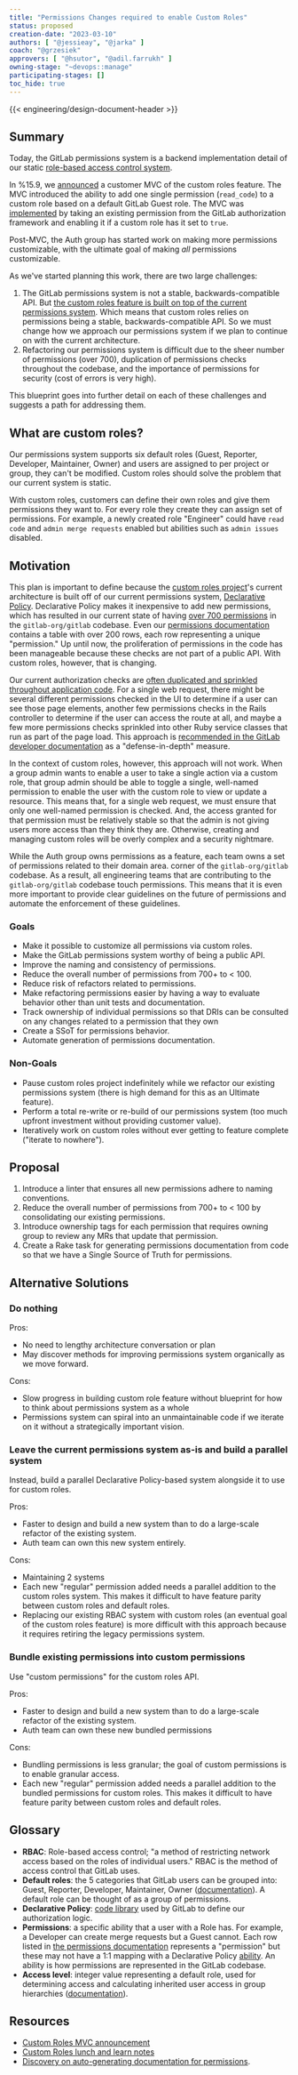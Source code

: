 ```yaml
---
title: "Permissions Changes required to enable Custom Roles"
status: proposed
creation-date: "2023-03-10"
authors: [ "@jessieay", "@jarka" ]
coach: "@grzesiek"
approvers: [ "@hsutor", "@adil.farrukh" ]
owning-stage: "~devops::manage"
participating-stages: []
toc_hide: true
---
```


{{< engineering/design-document-header >}}

## Summary

Today, the GitLab permissions system is a backend implementation detail of our
static [role-based access control system](https://docs.gitlab.com/ee/user/permissions.html#roles).

In %15.9, we [announced](https://about.gitlab.com/blog/2023/03/08/expanding-guest-capabilities-in-gitlab-ultimate/)
a customer MVC of the custom roles feature. The MVC introduced the ability to
add one single permission (`read_code`) to a custom role based on a default
GitLab Guest role. The MVC was [implemented](https://gitlab.com/gitlab-org/gitlab/-/merge_requests/106256) by
taking an existing permission from the GitLab authorization framework and
enabling it if a custom role has it set to `true`.

Post-MVC, the Auth group has started work on making more permissions
customizable, with the ultimate goal of making *all* permissions customizable.

As we've started planning this work, there are two large challenges:

1. The GitLab permissions system is not a stable, backwards-compatible API.
   But [the custom roles feature is built on top of the current permissions system](https://gitlab.com/gitlab-org/gitlab/-/issues/352891#note_993031741).
   Which means that custom roles relies on permissions being a stable,
   backwards-compatible API. So we must change how we approach our permissions
   system if we plan to continue on with the current architecture.
1. Refactoring our permissions system is difficult due to the sheer number of
   permissions (over 700), duplication of permissions checks throughout the
   codebase, and the importance of permissions for security (cost
   of errors is very high).

This blueprint goes into further detail on each of these challenges and suggests
a path for addressing them.

## What are custom roles?

Our permissions system supports six default roles (Guest, Reporter, Developer, Maintainer, Owner) and users are assigned to per project or group, they can't be modified. Custom roles should solve the problem that our current system is static.

With custom roles, customers can define their own roles and give them permissions they want to. For every role they create they can assign set of permissions. For example, a newly created role "Engineer" could have `read code` and `admin merge requests` enabled but abilities such as `admin issues` disabled.

## Motivation

This plan is important to define because the [custom roles project](https://gitlab.com/groups/gitlab-org/-/epics/4035)'s
current architecture is built off of our current permissions system, [Declarative Policy](https://gitlab.com/gitlab-org/ruby/gems/declarative-policy).
Declarative Policy makes it inexpensive to add new permissions, which has
resulted in our current state of having [over 700 permissions](https://gitlab.com/gitlab-org/gitlab/-/issues/393454#more-context)
in the `gitlab-org/gitlab` codebase. Even our [permissions documentation](https://docs.gitlab.com/ee/user/permissions.html)
contains a table with over 200 rows, each row representing a unique
"permission." Up until now, the proliferation of permissions in the code has
been manageable because these checks are not part of a public API. With custom
roles, however, that is changing.

Our current authorization checks are [often duplicated and sprinkled throughout application code](https://gitlab.com/gitlab-org/gitlab/-/issues/352891#note_958192650). For a single web request, there might be several different
permissions checked in the UI to determine if a user can see those page
elements, another few permissions checks in the Rails controller to determine if
the user can access the route at all, and maybe a few more permissions checks
sprinkled into other Ruby service classes that run as part of the page load.
This approach is [recommended in the GitLab developer documentation](https://docs.gitlab.com/ee/development/permissions/authorizations.html#where-should-permissions-be-checked)
as a "defense-in-depth" measure.

In the context of custom roles, however, this approach will not work. When a
group admin wants to enable a user to take a single action via a custom role,
that group admin should be able to toggle a single, well-named permission to
enable the user with the custom role to view or update a resource. This means
that, for a single web request, we must ensure that only one well-named
permission is checked. And, the access granted for that permission must be
relatively stable so that the admin is not giving users more access than they
think they are. Otherwise, creating and managing custom roles will be overly
complex and a security nightmare.

While the Auth group owns permissions as a feature, each team owns a set of permissions related to their domain area.
corner of the `gitlab-org/gitlab` codebase. As a result, all engineering teams that
are contributing to the `gitlab-org/gitlab` codebase touch permissions. This
means that it is even more important to provide clear guidelines on the future
of permissions and automate the enforcement of these guidelines.

### Goals

- Make it possible to customize all permissions via custom roles.
- Make the GitLab permissions system worthy of being a public API.
- Improve the naming and consistency of permissions.
- Reduce the overall number of permissions from 700+ to < 100.
- Reduce risk of refactors related to permissions.
- Make refactoring permissions easier by having a way to evaluate behavior other than unit tests and documentation.
- Track ownership of individual permissions so that DRIs can be consulted on any changes related to a permission that they own
- Create a SSoT for permissions behavior.
- Automate generation of permissions documentation.

### Non-Goals

- Pause custom roles project indefinitely while we refactor our existing permissions system (there is high demand for this as an Ultimate feature).
- Perform a total re-write or re-build of our permissions system (too much upfront investment without providing customer value).
- Iteratively work on custom roles without ever getting to feature complete ("iterate to nowhere").

## Proposal

1. Introduce a linter that ensures all new permissions adhere to naming
   conventions.
1. Reduce the overall number of permissions from 700+ to < 100 by consolidating
   our existing permissions.
1. Introduce ownership tags for each permission that requires owning group to
   review any MRs that update that permission.
1. Create a Rake task for generating permissions documentation from code so that
   we have a Single Source of Truth for permissions.

## Alternative Solutions

### Do nothing

Pros:

- No need to lengthy architecture conversation or plan
- May discover methods for improving permissions system organically as we move
  forward.

Cons:

- Slow progress in building custom role feature without blueprint for how to
  think about permissions system as a whole
- Permissions system can spiral into an unmaintainable code if we iterate on it without a strategically important vision.

### Leave the current permissions system as-is and build a parallel system

Instead, build a parallel Declarative Policy-based system alongside it to use for custom roles.

Pros:

- Faster to design and build a new system than to do a large-scale refactor of the existing system.
- Auth team can own this new system entirely.

Cons:

- Maintaining 2 systems
- Each new "regular" permission added needs a parallel addition to the
  custom roles system. This makes it difficult to have feature parity between
  custom roles and default roles.
- Replacing our existing RBAC system with custom roles (an eventual goal of the
  custom roles feature) is more difficult with this approach because it requires
  retiring the legacy permissions system.

### Bundle existing permissions into custom permissions

Use "custom permissions" for the custom roles API.

Pros:

- Faster to design and build a new system than to do a large-scale refactor of the existing system.
- Auth team can own these new bundled permissions

Cons:

- Bundling permissions is less granular; the goal of custom permissions is to
  enable granular access.
- Each new "regular" permission added needs a parallel addition to the
  bundled permissions for custom roles. This makes it difficult to have feature
  parity between custom roles and default roles.

## Glossary

- **RBAC**: Role-based access control; "a method of restricting network access based
  on the roles of individual users." RBAC is the method of access control that
  GitLab uses.
- **Default roles**: the 5 categories that GitLab users can be grouped into: Guest,
  Reporter, Developer, Maintainer, Owner ([documentation](https://docs.gitlab.com/ee/user/permissions.html#roles)).
  A default role can be thought of as a group of permissions.
- **Declarative Policy**: [code library](https://gitlab.com/gitlab-org/ruby/gems/declarative-policy/)
  used by GitLab to define our authorization logic.
- **Permissions**: a specific ability that a user with a Role has. For example, a
  Developer can create merge requests but a Guest cannot. Each row listed in
  [the permissions documentation](https://docs.gitlab.com/ee/user/permissions.html#project-members-permissions)
  represents a "permission" but these may not have a 1:1 mapping with a Declarative Policy
  [ability](https://gitlab.com/gitlab-org/ruby/gems/declarative-policy/-/blob/main/doc/defining-policies.md#invocation).
  An ability is how permissions are represented in the GitLab codebase.
- **Access level**: integer value representing a default role, used for determining access and calculating inherited user access in group hierarchies ([documentation](https://docs.gitlab.com/ee/api/access_requests.html#valid-access-levels)).

## Resources

- [Custom Roles MVC announcement](https://github.blog/changelog/2021-10-27-enterprise-organizations-can-now-create-custom-repository-roles/)
- [Custom Roles lunch and learn notes](https://docs.google.com/document/d/1x2ExhGJl2-nEibTaQE_7e5w2sDCRRHiakrBYDspPRqw/edit#)
- [Discovery on auto-generating documentation for permissions](https://gitlab.com/gitlab-org/gitlab/-/issues/352891#note_989392294).

